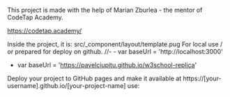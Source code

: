 This project is made with the help of Marian Zburlea - the mentor of CodeTap Academy.

https://codetap.academy/

Inside the project, it is: src/_component/layout/template.pug 
For local use / or prepared for deploy on github.
  //- - var baseUrl = 'http://localhost:3000'
  - var baseUrl = 'https://pavelciupitu.github.io/w3school-replica'  
  
Deploy your project to GitHub pages and make it available at https://[your-username].github.io/[your-project-name] use:

